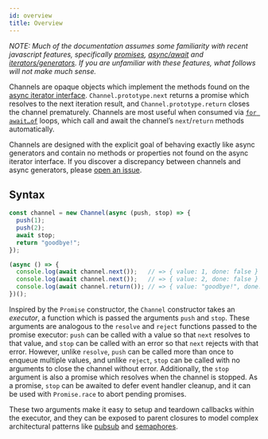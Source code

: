 ```yaml
---
id: overview
title: Overview
---
```


*NOTE: Much of the documentation assumes some familiarity with recent javascript features, specifically [promises](https://developer.mozilla.org/en-US/docs/Learn/JavaScript/Asynchronous/Promises), [async/await](https://developer.mozilla.org/en-US/docs/Learn/JavaScript/Asynchronous/Async_await) and [iterators/generators](https://developer.mozilla.org/en-US/docs/Web/JavaScript/Guide/Iterators_and_Generators). If you are unfamiliar with these features, what follows will not make much sense.*

Channels are opaque objects which implement the methods found on the [async iterator interface](https://github.com/Microsoft/TypeScript/blob/master/lib/lib.es2018.asynciterable.d.ts). `Channel.prototype.next` returns a promise which resolves to the next iteration result, and `Channel.prototype.return` closes the channel prematurely. Channels are most useful when consumed via [`for await…of`](https://developer.mozilla.org/en-US/docs/Web/JavaScript/Reference/Statements/for-await...of) loops, which call and await the channel’s `next`/`return` methods automatically.

Channels are designed with the explicit goal of behaving exactly like async generators and contain no methods or properties not found on the async iterator interface. If you discover a discrepancy between channels and async generators, please [open an issue](https://github.com/channeljs/channel/issues/new).

## Syntax

```js
const channel = new Channel(async (push, stop) => {
  push(1);
  push(2);
  await stop;
  return "goodbye!";
});

(async () => {
  console.log(await channel.next());   // => { value: 1, done: false }
  console.log(await channel.next());   // => { value: 2, done: false }
  console.log(await channel.return()); // => { value: "goodbye!", done: true }
})();
```

Inspired by the `Promise` constructor, the `Channel` constructor takes an *executor*, a function which is passed the arguments `push` and `stop`. These arguments are analogous to the `resolve` and `reject` functions passed to the promise executor: `push` can be called with a value so that `next` resolves to that value, and `stop` can be called with an error so that `next` rejects with that error. However, unlike `resolve`, `push` can be called more than once to enqueue multiple values, and unlike `reject`, `stop` can be called with no arguments to close the channel without error. Additionally, the `stop` argument is also a promise which resolves when the channel is stopped. As a promise, `stop` can be awaited to defer event handler cleanup, and it can be used with `Promise.race` to abort pending promises.

These two arguments make it easy to setup and teardown callbacks within the executor, and they can be exposed to parent closures to model complex architectural patterns like [pubsub](packages/pubsub) and [semaphores](packages/limiters).
